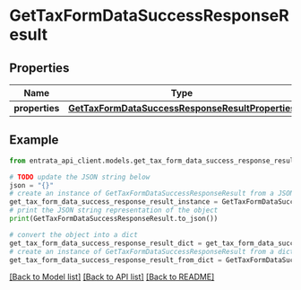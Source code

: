# GetTaxFormDataSuccessResponseResult


## Properties

Name | Type | Description | Notes
------------ | ------------- | ------------- | -------------
**properties** | [**GetTaxFormDataSuccessResponseResultProperties**](GetTaxFormDataSuccessResponseResultProperties.md) |  | [optional] 

## Example

```python
from entrata_api_client.models.get_tax_form_data_success_response_result import GetTaxFormDataSuccessResponseResult

# TODO update the JSON string below
json = "{}"
# create an instance of GetTaxFormDataSuccessResponseResult from a JSON string
get_tax_form_data_success_response_result_instance = GetTaxFormDataSuccessResponseResult.from_json(json)
# print the JSON string representation of the object
print(GetTaxFormDataSuccessResponseResult.to_json())

# convert the object into a dict
get_tax_form_data_success_response_result_dict = get_tax_form_data_success_response_result_instance.to_dict()
# create an instance of GetTaxFormDataSuccessResponseResult from a dict
get_tax_form_data_success_response_result_from_dict = GetTaxFormDataSuccessResponseResult.from_dict(get_tax_form_data_success_response_result_dict)
```
[[Back to Model list]](../README.md#documentation-for-models) [[Back to API list]](../README.md#documentation-for-api-endpoints) [[Back to README]](../README.md)


